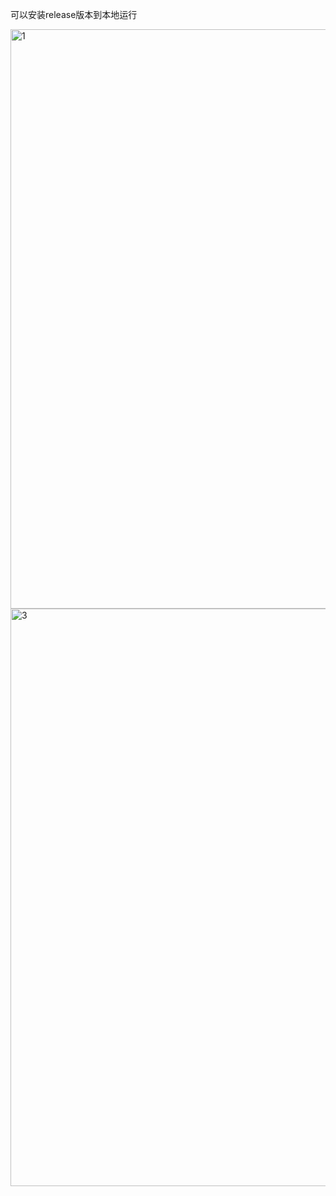 可以安装release版本到本地运行

<img width="1232" height="927" alt="1" src="https://github.com/user-attachments/assets/6f7f635b-d939-42a0-a2dd-ba1adbf0fc73" />
<img width="1235" height="924" alt="3" src="https://github.com/user-attachments/assets/852967d3-0c1d-4737-bf70-20ea3b6f948c" />
